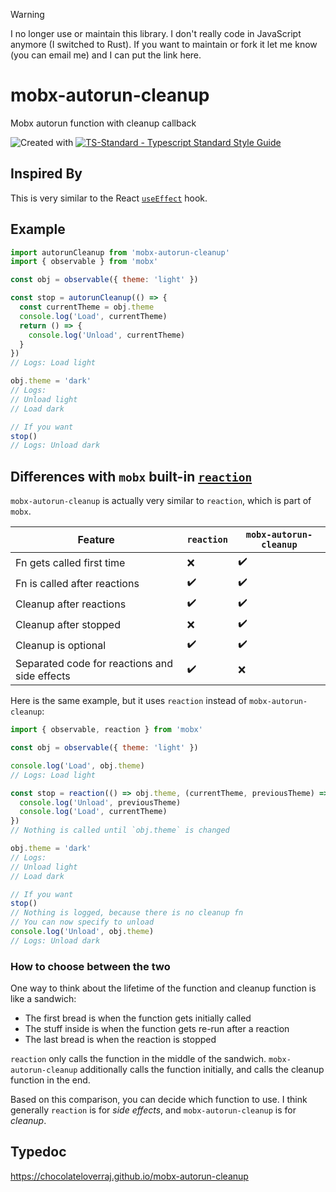 > [!WARNING]  
> I no longer use or maintain this library. I don't really code in JavaScript anymore (I switched to Rust). If you want to maintain or fork it let me know (you can email me) and I can put the link here.

# mobx-autorun-cleanup
Mobx autorun function with cleanup callback

![Created with ](https://img.shields.io/badge/Created%20with-@programmerraj/create-3cb371?style=flat)
[![TS-Standard - Typescript Standard Style Guide](https://badgen.net/badge/code%20style/ts-standard/blue?icon=typescript)](https://github.com/standard/ts-standard)

## Inspired By
This is very similar to the React [`useEffect`](https://reactjs.org/docs/hooks-effect.html#effects-with-cleanup) hook.
      
## Example
```js
import autorunCleanup from 'mobx-autorun-cleanup'
import { observable } from 'mobx'

const obj = observable({ theme: 'light' })

const stop = autorunCleanup(() => {
  const currentTheme = obj.theme
  console.log('Load', currentTheme)
  return () => {
    console.log('Unload', currentTheme)
  }
})
// Logs: Load light

obj.theme = 'dark'
// Logs:
// Unload light
// Load dark

// If you want
stop()
// Logs: Unload dark
```

## Differences with `mobx` built-in [`reaction`](https://mobx.js.org/reactions.html#reaction)
`mobx-autorun-cleanup` is actually very similar to `reaction`, which is part of `mobx`.

Feature | `reaction` | `mobx-autorun-cleanup`
--- | --- | ---
Fn gets called first time | ❌ | ✔️
Fn is called after reactions | ✔️ | ✔️
Cleanup after reactions | ✔️ | ✔️
Cleanup after stopped | ❌ | ✔️
Cleanup is optional | ✔️ | ✔️
Separated code for reactions and side effects | ✔️ | ❌

Here is the same example, but it uses `reaction` instead of `mobx-autorun-cleanup`:
```js
import { observable, reaction } from 'mobx'

const obj = observable({ theme: 'light' })

console.log('Load', obj.theme)
// Logs: Load light

const stop = reaction(() => obj.theme, (currentTheme, previousTheme) => {
  console.log('Unload', previousTheme)
  console.log('Load', currentTheme)
})
// Nothing is called until `obj.theme` is changed

obj.theme = 'dark'
// Logs:
// Unload light
// Load dark

// If you want
stop()
// Nothing is logged, because there is no cleanup fn
// You can now specify to unload
console.log('Unload', obj.theme)
// Logs: Unload dark
```

### How to choose between the two
One way to think about the lifetime of the function and cleanup function is like a sandwich:

- The first bread is when the function gets initially called
- The stuff inside is when the function gets re-run after a reaction
- The last bread is when the reaction is stopped

`reaction` only calls the function in the middle of the sandwich. `mobx-autorun-cleanup` additionally calls the function initially, and calls the cleanup function in the end.

Based on this comparison, you can decide which function to use. I think generally `reaction` is for *side effects*, and `mobx-autorun-cleanup` is for *cleanup*.

## Typedoc
https://chocolateloverraj.github.io/mobx-autorun-cleanup

